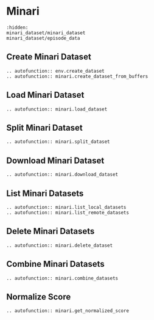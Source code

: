 
# Minari

```{toctree}
:hidden:
minari_dataset/minari_dataset
minari_dataset/episode_data
```

## Create Minari Dataset

```{eval-rst}
.. autofunction:: env.create_dataset
.. autofunction:: minari.create_dataset_from_buffers
```

## Load Minari Dataset

```{eval-rst}
.. autofunction:: minari.load_dataset
```

## Split Minari Dataset

```{eval-rst}
.. autofunction:: minari.split_dataset
```

## Download Minari Dataset

```{eval-rst}
.. autofunction:: minari.download_dataset
```

## List Minari Datasets

```{eval-rst}
.. autofunction:: minari.list_local_datasets
.. autofunction:: minari.list_remote_datasets
```

## Delete Minari Datasets

```{eval-rst}
.. autofunction:: minari.delete_dataset
```

## Combine Minari Datasets

```{eval-rst}
.. autofunction:: minari.combine_datasets
```

## Normalize Score

```{eval-rst}
.. autofunction:: minari.get_normalized_score
```
